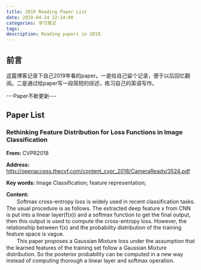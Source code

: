 ```yaml
---
title: 2019 Reading Paper List
date: 2019-04-24 22:24:08
categories: 学习笔记
tags: 
description: Reading papers in 2019.
---
```



## 前言
这篇博客记录下自己2019年看的paper。一是给自己留个记录，便于以后回忆翻阅。二是通过给paper写一段简短的综述，练习自己的英语写作。

---Paper不断更新---


## Paper List

### Rethinking Feature Distribution for Loss Functions in Image Classification
**From:** CVPR2018

**Address:** http://openaccess.thecvf.com/content_cvpr_2018/CameraReady/3524.pdf

**Key words:** Image Classification; feature representation;

**Content:**<br>
　　Softmax cross-entropy loss is widely used in recent classification tasks. The usual procedure is as follows. The extracted deep feature x from CNN is put into a linear layer(f(x)) and a softmax function to get the final output, then this output is used to compute the cross-entropy loss. However, the relationship between f(x) and the probability distribution of the training feature space is vague. <br>
　　This paper proposes a Gaussian Mixture loss under the assumption that the learned features of the training set follow a Gaussian Mixture distribution. So the posterior probability can be computed in a new way instead of computing thorough a linear layer and softmax operation.